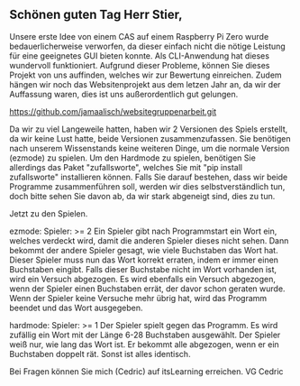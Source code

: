 ## Schönen guten Tag Herr Stier,
Unsere erste Idee von einem CAS auf einem Raspberry Pi Zero wurde bedauerlicherweise verworfen, da dieser einfach nicht die nötige Leistung für eine geeignetes GUI bieten konnte. Als CLI-Anwendung hat dieses wundervoll funktioniert.
Aufgrund dieser Probleme, können Sie dieses Projekt von uns auffinden, welches wir zur Bewertung einreichen. Zudem hängen wir noch das Websitenprojekt aus dem letzen Jahr an, da wir der Auffassung waren, dies ist uns außerordentlich gut gelungen. 

https://github.com/jamaalisch/websitegruppenarbeit.git 

Da wir zu viel Langeweile hatten, haben wir 2 Versionen des Spiels erstellt, da wir keine Lust hatte, beide Versionen zusammenzufassen. Sie benötigen nach unserem Wissenstands keine weiteren Dinge, um die normale Version (ezmode) zu spielen. Um den Hardmode zu spielen, benötigen Sie allerdings das Paket "zufallsworte", welches Sie mit "pip install zufallsworte" installieren können. Falls Sie darauf bestehen, dass wir beide Programme zusammenführen soll, werden wir dies selbstverständlich tun, doch bitte sehen Sie davon ab, da wir stark abgeneigt sind, dies zu tun.

Jetzt zu den Spielen.

ezmode:
Spieler: >= 2
Ein Spieler gibt nach Programmstart ein Wort ein, welches verdeckt wird, damit die anderen Spieler dieses nicht sehen. Dann bekommt der andere Spieler gesagt, wie viele Buchstaben das Wort hat. Dieser Spieler muss nun das Wort korrekt erraten, indem er immer einen Buchstaben eingibt. Falls dieser Buchstabe nicht im Wort vorhanden ist, wird ein Versuch abgezogen. Es wird ebenfalls ein Versuch abgezogen, wenn der Spieler einen Buchstaben errät, der davor schon geraten wurde. Wenn der Spieler keine Versuche mehr übrig hat, wird das Programm beendet und das Wort ausgegeben.

hardmode:
Spieler: >= 1
Der Spieler spielt gegen das Programm. Es wird zufällig ein Wort mit der Länge 6-28 Buchstaben ausgewählt. Der Spieler weiß nur, wie lang das Wort ist. Er bekommt alle abgezogen, wenn er ein Buchstaben doppelt rät. Sonst ist alles identisch.

Bei Fragen können Sie mich (Cedric) auf itsLearning erreichen.
VG Cedric
